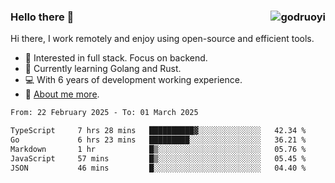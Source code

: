### Hello there 👋 <img align="right" src="https://github-readme-stats.vercel.app/api?username=godruoyi&show_icons=true" alt="godruoyi" />

Hi there, I work remotely and enjoy using open-source and efficient tools.

- 🔭 Interested in full stack. Focus on backend.
- 🌱 Currently learning Golang and Rust.
- 💻 With 6 years of development working experience.
- 👒 [About me more](https://godruoyi.com/posts/about-godruoyi).



<!--START_SECTION:waka-->

```txt
From: 22 February 2025 - To: 01 March 2025

TypeScript     7 hrs 28 mins   ██████████▓░░░░░░░░░░░░░░   42.34 %
Go             6 hrs 23 mins   █████████░░░░░░░░░░░░░░░░   36.21 %
Markdown       1 hr            █▒░░░░░░░░░░░░░░░░░░░░░░░   05.76 %
JavaScript     57 mins         █▒░░░░░░░░░░░░░░░░░░░░░░░   05.45 %
JSON           46 mins         █░░░░░░░░░░░░░░░░░░░░░░░░   04.40 %
```

<!--END_SECTION:waka-->
